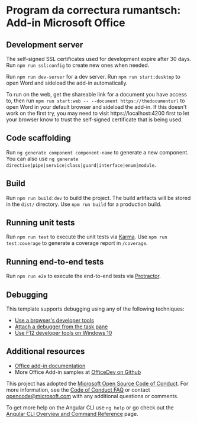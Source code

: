 # Program da correctura rumantsch: Add-in Microsoft Office


## Development server

The self-signed SSL certificates used for development expire after 30 days. Run `npm run ssl:config` to create new ones when needed.

Run `npm run dev-server` for a dev server. Run `npm run start:desktop` to open Word and sideload the add-in automatically.

To run on the web, get the shareable link for a document you have access to, then run `npm run start:web -- --document https://thedocumenturl` to open Word in your default browser and sideload the add-in. If this doesn't work on the first try, you may need to visit https://localhost:4200 first to let your browser know to trust the self-signed certificate that is being used.

## Code scaffolding

Run `ng generate component component-name` to generate a new component. You can also use `ng generate directive|pipe|service|class|guard|interface|enum|module`.

## Build

Run `npm run build:dev` to build the project. The build artifacts will be stored in the `dist/` directory. Use `npm run build` for a production build.

## Running unit tests

Run `npm run test` to execute the unit tests via [Karma](https://karma-runner.github.io). Use `npm run test:coverage` to generate a coverage report in `/coverage`.

## Running end-to-end tests

Run `npm run e2e` to execute the end-to-end tests via [Protractor](http://www.protractortest.org/).

## Debugging

This template supports debugging using any of the following techniques:

- [Use a browser's developer tools](https://docs.microsoft.com/office/dev/add-ins/testing/debug-add-ins-in-office-online)
- [Attach a debugger from the task pane](https://docs.microsoft.com/office/dev/add-ins/testing/attach-debugger-from-task-pane)
- [Use F12 developer tools on Windows 10](https://docs.microsoft.com/office/dev/add-ins/testing/debug-add-ins-using-f12-developer-tools-on-windows-10)

## Additional resources

* [Office add-in documentation](https://docs.microsoft.com/office/dev/add-ins/overview/office-add-ins)
* More Office Add-in samples at [OfficeDev on Github](https://github.com/officedev)

This project has adopted the [Microsoft Open Source Code of Conduct](https://opensource.microsoft.com/codeofconduct/). For more information, see the [Code of Conduct FAQ](https://opensource.microsoft.com/codeofconduct/faq/) or contact [opencode@microsoft.com](mailto:opencode@microsoft.com) with any additional questions or comments.

To get more help on the Angular CLI use `ng help` or go check out the [Angular CLI Overview and Command Reference](https://angular.io/cli) page.
